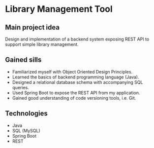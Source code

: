 # Library Management Tool 

## Main project idea
Design and implementation of a backend system exposing REST API to support simple library management.

## Gained sills
* Familiarized myself with Object Oriented Design Principles.
* Learned the basics of backend programming language (Java).
* Designed a relational database schema with accompanying SQL queries.
* Used Spring Boot to expose the REST API from my application.
* Gained good understanding of code versioning tools, i.e. Git.

## Technologies
* Java
* SQL (MySQL)
* Spring Boot
* REST
